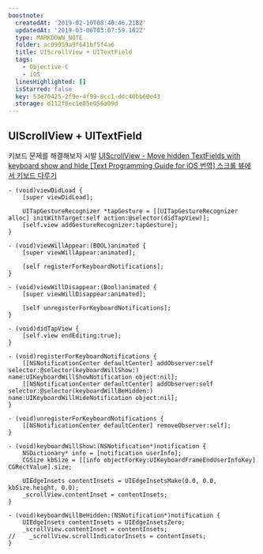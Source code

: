 ```yaml
---
boostnote:
  createdAt: '2019-02-10T08:40:46.218Z'
  updatedAt: '2019-03-06T03:07:59.162Z'
  type: MARKDOWN_NOTE
  folder: ac09959a9f641bf5f4a6
  title: UIScrollView + UITextField
  tags:
    - Objective-C
    - iOS
  linesHighlighted: []
  isStarred: false
  key: 53e70425-2f9e-4f99-8cc1-ddc40bb60e43
  storage: d112f8ec1e85e056a09d
---
```


UIScrollView + UITextField
---
키보드 문제를 해결해보자 시발
[UIScrollView - Move hidden TextFields with keyboard show and hide
](https://www.youtube.com/watch?v=w9uVsvL7eyM)
[[Text Programming Guide for iOS 번역] 스크롤 뷰에서 키보드 다루기](https://oaksong.github.io/2018/04/14/text-programming-guide-managing-the-keyboard/)

```objc
- (void)viewDidLoad {
    [super viewDidLoad];
    
    UITapGestureRecognizer *tapGesture = [[UITapGestureRecognizer alloc] initWithTarget:self action:@selector(didTapView)];
    [self.view addGestureRecognizer:tapGesture];
}

- (void)viewWillAppear:(BOOL)animated {
    [super viewWillAppear:animated];
    
    [self registerForKeyboardNotifications];
}

- (void)viewWillDisappear:(Bool)animated {
    [super viewWillDisappear:animated];
    
    [self unregisterForKeyboardNotifications];
}

- (void)didTapView {
    [self.view endEditing:true];
}

- (void)registerForKeyboardNotifications {
    [[NSNotificationCenter defaultCenter] addObserver:self selector:@selector(keyboardWillShow:) name:UIKeyboardWillShowNotification object:nil];
    [[NSNotificationCenter defaultCenter] addObserver:self selector:@selector(keyboardWillBeHidden:) name:UIKeyboardWillHideNotification object:nil];
}

- (void)unregisterForKeyboardNotifications {
    [[NSNotificationCenter defaultCenter] removeObserver:self];
}

- (void)keyboardWillShow:(NSNotification*)notification {
    NSDictionary* info = [notification userInfo];
    CGSize kbSize = [[info objectForKey:UIKeyboardFrameEndUserInfoKey] CGRectValue].size;
    
    UIEdgeInsets contentInsets = UIEdgeInsetsMake(0.0, 0.0, kbSize.height, 0.0);
    _scrollView.contentInset = contentInsets;
}

- (void)keyboardWillBeHidden:(NSNotification*)notification {
    UIEdgeInsets contentInsets = UIEdgeInsetsZero;
    _scrollView.contentInset = contentInsets;
//    _scrollView.scrollIndicatorInsets = contentInsets;
}
```